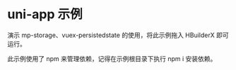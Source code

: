# uni-app 示例

演示 mp-storage、vuex-persistedstate 的使用，将此示例拖入 HBuilderX 即可运行。

此示例使用了 npm 来管理依赖，记得在示例根目录下执行 npm i 安装依赖。
